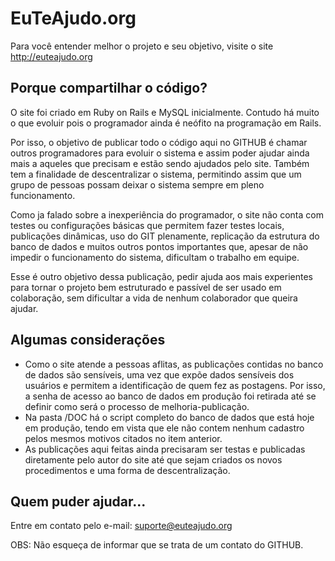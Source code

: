 # EuTeAjudo.org

Para você entender melhor o projeto e seu objetivo, visite o site http://euteajudo.org


## Porque compartilhar o código?

O site foi criado em Ruby on Rails e MySQL inicialmente. Contudo há muito o que evoluir pois o programador ainda é neófito na programação em Rails.

Por isso, o objetivo de publicar todo o código aqui no GITHUB é chamar outros programadores para evoluir o sistema e assim poder ajudar ainda mais a aqueles que precisam e estão sendo ajudados pelo site. Também tem a finalidade de descentralizar o sistema, permitindo assim que um grupo de pessoas possam deixar o sistema sempre em pleno funcionamento.

Como ja falado sobre a inexperiência do programador, o site não conta com testes ou configurações básicas que permitem fazer testes locais, publicações dinâmicas, uso do GIT plenamente, replicação da estrutura do banco de dados e muitos outros pontos importantes que, apesar de não impedir o funcionamento do sistema, dificultam o trabalho em equipe.

Esse é outro objetivo dessa publicação, pedir ajuda aos mais experientes para tornar o projeto bem estruturado e passível de ser usado em colaboração, sem dificultar a vida de nenhum colaborador que queira ajudar.



## Algumas considerações

- Como o site atende a pessoas aflitas, as publicações contidas no banco de dados são sensíveis, uma vez que expõe dados sensíveis dos usuários e permitem a identificação de quem fez as postagens. Por isso, a senha de acesso ao banco de dados em produção foi retirada até se definir como será o processo de melhoria-publicação.
- Na pasta /DOC há o script completo do banco de dados que está hoje em produção, tendo em vista que ele não contem nenhum cadastro pelos mesmos motivos citados no item anterior.
- As publicações aqui feitas ainda precisaram ser testas e publicadas diretamente pelo autor do site até que sejam criados os novos procedimentos e uma forma de descentralização.


## Quem puder ajudar...

Entre em contato pelo e-mail:
suporte@euteajudo.org

OBS: Não esqueça de informar que se trata de um contato do GITHUB.
